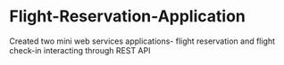# Flight-Reservation-Application
Created two mini web services applications- flight reservation and flight check-in interacting through REST API 
